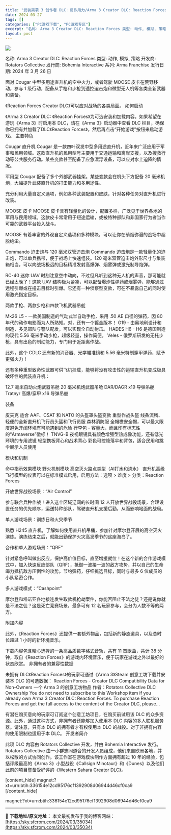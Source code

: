 ```yaml
---
title: "武装突袭 3 创作者 DLC：反作用力/Arma 3 Creator DLC: Reaction Forces PC中文 146.32G"
date: 2024-03-27
tags: []
categories: ["PC游戏下载", "PC游戏专区"]
excerpt: "名称: Arma 3 Creator DLC: Reaction Forces 类型: 动作, 模拟, 策略 开发商: Rotators Collective 发行商: Bohemia Interactive 系列: Arma Franchise 发行日期: 2024 年 3 月 26 日 面对 C&hellip;"
layout: post
---
```


<img class="game_header_image_full aligncenter" src="https://sky.sfcrom.com/wp-content/uploads/2024/03/20240329081349-5f509.jpeg" />

名称: Arma 3 Creator DLC: Reaction Forces
类型: 动作, 模拟, 策略
开发商: Rotators Collective
发行商: Bohemia Interactive
系列: Arma Franchise
发行日期: 2024 年 3 月 26 日

面对 Cougar 中型多用途直升机的空中火力，或者驾驶 MOOSE 皮卡在荒野移动，参与 1 级行动，配备从手枪和步枪到遥控迫击炮和微型无人机等各类全新武器和装备。

《Reaction Forces Creator DLC》可以应对战场的各类局面。
如何启动

《Arma 3 Creator DLC: 《Reaction Forces》为可选安装和加载内容。如果希望在游玩《Arma 3》时启用本 DLC，请在《Arma 3》启动器中查看 DLC 栏目，确保你已拥有并加载了DLC《Reaction Forces》，然后再点击“开始游戏”按钮来启动游戏。
主要特色

Cougar 直升机
Cougar 是一款四叶双发中型多用途直升机，近年来广泛应用于军事和民用领域。这款直升机的民用型号主要用于交通运输和离岸支援，以及搜救行动等公共服务行动。某些变款甚至配备了应急漂浮设备，可以应对水上迫降的情况。

军用型 Cougar 配备了多个外部武器挂架。某些变款会在机头下方配备 20 毫米机炮，大幅提升武装直升机的打击能力和多用途性。

充分利用大量自定义选项，例如各种武装配置和皮肤，针对各种任务对直升机进行改装。

MOOSE 皮卡
MOOSE 皮卡具有轻量化的设计，配置多样，广泛见于世界各地的军用与民用领域。这款皮卡常常用于短途运输，或被特种部队和非国家行为者当作可靠的武器平台投入战斗。

MOOSE 有着丰富的外观自定义选项和多种模块，可以让你在硝烟弥漫的战场中超脱绝尘。

Commando 迫击炮与 120 毫米双管迫击炮
Commando 迫击炮是一款轻量化的迫击炮，可以单兵携带，便于战场上快速组装。120 毫米双管迫击炮外形尺寸与集装箱相当，可以向战场极远的目标精准发射高爆弹、烟雾弹或激光制导炮弹。

RC-40 迷你 UAV
时刻注意空中动向，不过但凡听到这种无人机的声音，那可能就已经太晚了！这款 UAV 结构极为紧凑，可以配备爆炸性弹药或烟雾弹，能够通过远程引爆或在撞击目标时引爆。它还有一种侦察型变款，可在不暴露自己的同时使用激光指定目标。

两款手枪、两款步枪和四款飞机武器吊舱

Mk26 L5 - 一款美国制造的气动式半自动手枪，采用 .50 AE 口径的弹药，因 80 年代的动作电影而为人所熟知。对，还有一个镀金版本！
G19 - 由奥地利设计和制造，多见部队与警队配发，可以实现全自动射击。
HADES H6 - H6 是德国制造的现代 5.56 毫米手动步枪，超级轻量，操作简便。
Veles - 俄罗斯研发的无托步枪，具有出色的制动能力，专门用于近距离作战。

此外，这个 CDLC 还有新的消音器、光学瞄准镜和 5.56 毫米特制穿甲弹药，赋予更强火力！

还有多种重型致命性武器可供飞机挂载，能够将没有攻击性的运输直升机变成极具破坏性的武装直升机：

12.7 毫米自动火炮武器吊舱
20 毫米机炮武器吊舱
DAR/DAGR x19 导弹吊舱
Tratnyr 高爆/穿甲 x16 导弹吊舱

装备

皮夹克
适合 AAF、CSAT 和 NATO 的头盔罩头盔变款
重型作战头盔
线条流畅、轻便的全新直升机飞行员头盔和飞行员服
森林消防服
全帽檐安全帽，可以最大限度避免开阔环境有可能遇到的危险
行李包 - 容量大，而且印有标志性的“Armaverse”徽标！
TNVG-B 夜视眼镜具有颜色增强型热成像功能，还有低光环境的专用滤镜
轻型携板背心和战术背心
彩色可控降落伞和背包，适合民用和跳伞展示人员使用

模块和机制

命中指示效果模块
野火机制模块
高空灭火路点类型（AI打水和浇水）
直升机高级飞行模型的仪表可以在标准模式启用，启用方法：选项 &gt; 难度 &gt; 分类：Reaction Forces

开放世界战役场景：“Air Control”

参与联合兵种作战！进入这个区域辽阔的长时间 12 人开放世界战役场景，合理设置任务的优先顺序，运送特种部队，驾驶直升机支援后勤，从而影响地面的战局。

单人游戏场景：训练日和火灾季节

熟悉 H245 直升机，了解如何使用直升机吊桶，参加针对摩尔登开展的高空灭火演练。演练结束之后，就能出勤保护火灾高发季节的这座海岛了。

合作和单人游戏场景：“QRF”

针对紧急呼叫做出反应，保护高价值目标，直至增援就位！在这个新的合作游戏模式中，加入快速反应部队（QRF），抵御一波接一波的敌方攻势，并以自己的生命竭力抵抗敌方压倒性的攻势。节约弹药，仔细挑选目标，同时与最多 6 位成员的小队紧密合作。

多人游戏模式：“Cashpoint”

摩尔登和塔诺亚各地接连发生取款机抢劫案件，你能否阻止不法之徒？还是说你就是不法之徒？这是死亡竞赛场景，最多可有 12 名玩家参与，会分为人数不等的两方。

附加内容

此外，《Reaction Forces》还提供一套额外物品，包括新的静态道具，以及总时长超过 1 小时的新环境音乐。

下载内容包含精心选择的一条高品质数字格式音轨，共有 11 首歌曲，共计 38 分钟，取自《Reaction Forces》的游戏内环境音乐，便于玩家在游戏之外以最好的状态欣赏。
非拥有者的兼容性数据

未拥有 DLC《Reaction Forces》的玩家可通过《Arma 3》Steam 创意工坊下载并安装本 DLC 的可选数据：
Reaction Forces - Creator DLC Compatibility Data for Non-Owners
一个 Arma 3 的创意工坊物品
作者：Rotators Collective
DLC Ownership You do not need to subscribe to this Workshop item if you already own Arma 3 Creator DLC: Reaction Forces. To purchase Reaction Forces and get the full access to the content of the Creator DLC, please...

有潜在购买意向的玩家可订阅这个创意工坊项目，在购买前试用该 DLC 的众多资源。此外，通过这种方式，非拥有者还能够加入使用本 DLC 内容的多人联机服务器。请注意，只有本 DLC 的拥有者才有权使用本 DLC 的战役。对于非拥有内容的使用限制也适用于本 DLC。
开发者简介

此项 DLC 内容由 Rotators Collective 开发，并由 Bohemia Interactive 发行。Rotators Collective 由一小群志同道合的开发人员组成，他们来自欧洲各地，并以松散的方式协同创作。该工作室在游戏模块制作方面拥有超过 10 年的经验，包括评级最高的《Arma 3》小型战役《Callsign Minotaur》和《Dunes》以及他们此前的项目暨备受好评的《Western Sahara Creator DLC》。

[content_hide]
magnet:?xt=urn:btih:336154e12cd95176cf1392908d06944d46cf0ca9
[/content_hide]

<!--wechatfans start-->
magnet:?xt=urn:btih:336154e12cd95176cf1392908d06944d46cf0ca9
<!--wechatfans end-->

---
📖 **下载地址/原文地址：** 本文最初发布于我的博客网站：[https://sky.sfcrom.com/2024/03/35034](https://sky.sfcrom.com/2024/03/35034)
